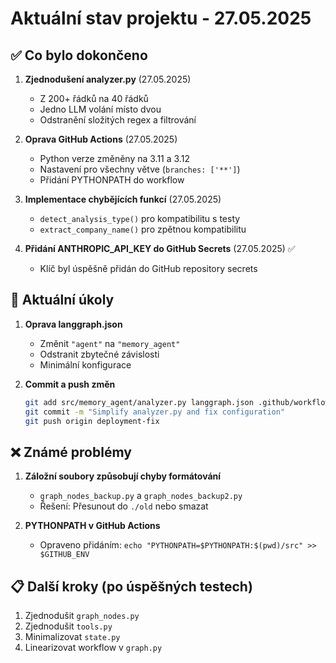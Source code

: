 # Aktuální stav projektu - 27.05.2025

## ✅ Co bylo dokončeno
1. **Zjednodušení analyzer.py** (27.05.2025)
   - Z 200+ řádků na 40 řádků
   - Jedno LLM volání místo dvou
   - Odstranění složitých regex a filtrování

2. **Oprava GitHub Actions** (27.05.2025)
   - Python verze změněny na 3.11 a 3.12
   - Nastavení pro všechny větve (`branches: ['**']`)
   - Přidání PYTHONPATH do workflow

3. **Implementace chybějících funkcí** (27.05.2025)
   - `detect_analysis_type()` pro kompatibilitu s testy
   - `extract_company_name()` pro zpětnou kompatibilitu

4. **Přidání ANTHROPIC_API_KEY do GitHub Secrets** (27.05.2025) ✅
   - Klíč byl úspěšně přidán do GitHub repository secrets

## 🔄 Aktuální úkoly
1. **Oprava langgraph.json**
   - Změnit `"agent"` na `"memory_agent"`
   - Odstranit zbytečné závislosti
   - Minimální konfigurace

2. **Commit a push změn**
   ```bash
   git add src/memory_agent/analyzer.py langgraph.json .github/workflows/
   git commit -m "Simplify analyzer.py and fix configuration"
   git push origin deployment-fix
   ```

## ❌ Známé problémy
1. **Záložní soubory způsobují chyby formátování**
   - `graph_nodes_backup.py` a `graph_nodes_backup2.py`
   - Řešení: Přesunout do `./old` nebo smazat

2. **PYTHONPATH v GitHub Actions**
   - Opraveno přidáním: `echo "PYTHONPATH=$PYTHONPATH:$(pwd)/src" >> $GITHUB_ENV`

## 📋 Další kroky (po úspěšných testech)
1. Zjednodušit `graph_nodes.py`
2. Zjednodušit `tools.py`
3. Minimalizovat `state.py`
4. Linearizovat workflow v `graph.py`